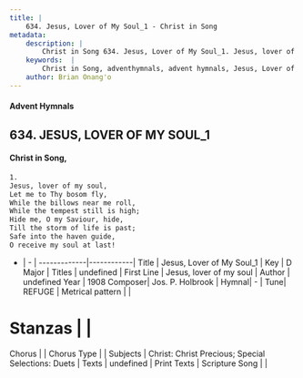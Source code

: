 ```yaml
---
title: |
    634. Jesus, Lover of My Soul_1 - Christ in Song
metadata:
    description: |
        Christ in Song 634. Jesus, Lover of My Soul_1. Jesus, lover of my soul, Let me to Thy bosom fly, While the billows near me roll, While the tempest still is high; Hide me, O my Saviour, hide, Till the storm of life is past; Safe into the haven guide, O receive my soul at last!
    keywords:  |
        Christ in Song, adventhymnals, advent hymnals, Jesus, Lover of My Soul_1, Jesus, lover of my soul. 
    author: Brian Onang'o
---
```


#### Advent Hymnals
## 634. JESUS, LOVER OF MY SOUL_1
####  Christ in Song,

```txt
1.
Jesus, lover of my soul,
Let me to Thy bosom fly,
While the billows near me roll,
While the tempest still is high;
Hide me, O my Saviour, hide,
Till the storm of life is past;
Safe into the haven guide,
O receive my soul at last!

```

- |   -  |
-------------|------------|
Title | Jesus, Lover of My Soul_1 |
Key | D Major |
Titles | undefined |
First Line | Jesus, lover of my soul |
Author | undefined
Year | 1908
Composer| Jos. P. Holbrook |
Hymnal|  - |
Tune| REFUGE |
Metrical pattern | |
# Stanzas |  |
Chorus |  |
Chorus Type |  |
Subjects | Christ: Christ Precious; Special Selections: Duets |
Texts | undefined |
Print Texts | 
Scripture Song |  |
    

